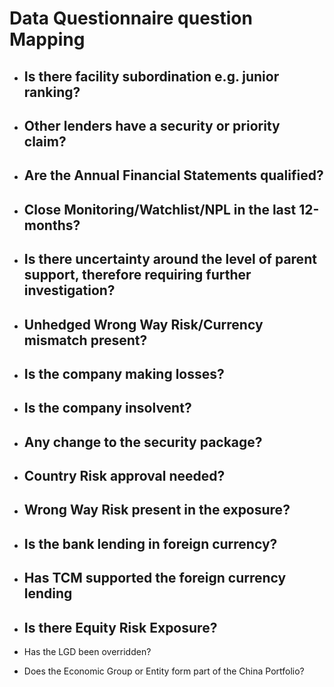 # Data Questionnaire question Mapping

- Is there facility subordination e.g. junior ranking?
	- 
- Other lenders have a security or priority claim?
	- 
- Are the Annual Financial Statements qualified?
	- 
- Close Monitoring/Watchlist/NPL in the last 12-months?
	- 
- Is there uncertainty around the level of parent support, therefore requiring further investigation?
	- 
- Unhedged Wrong Way Risk/Currency mismatch present?
	- 
- Is the company making losses?
	- 
- Is the company insolvent?
	- 
- Any change to the security package?
	- 
- Country Risk approval needed?
	- 
- Wrong Way Risk present in the exposure?
	- 
- Is the bank lending in foreign currency?
	- 
- Has TCM supported the foreign currency lending
	- 
- Is there Equity Risk Exposure?
	- 
- Has the LGD been overridden?
	
- Does the Economic Group or Entity form part of the China Portfolio?